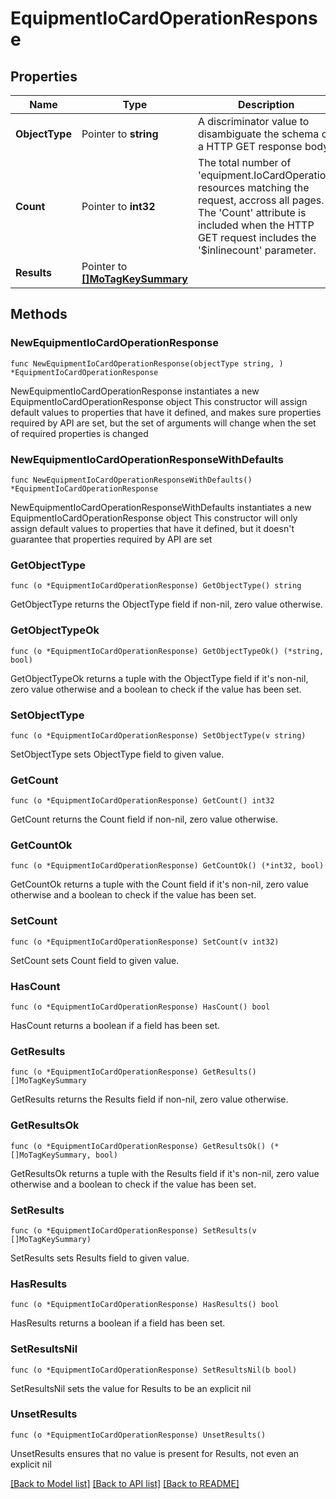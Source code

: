 # EquipmentIoCardOperationResponse

## Properties

Name | Type | Description | Notes
------------ | ------------- | ------------- | -------------
**ObjectType** | Pointer to **string** | A discriminator value to disambiguate the schema of a HTTP GET response body. | 
**Count** | Pointer to **int32** | The total number of &#39;equipment.IoCardOperation&#39; resources matching the request, accross all pages. The &#39;Count&#39; attribute is included when the HTTP GET request includes the &#39;$inlinecount&#39; parameter. | [optional] 
**Results** | Pointer to [**[]MoTagKeySummary**](mo.TagKeySummary.md) |  | [optional] 

## Methods

### NewEquipmentIoCardOperationResponse

`func NewEquipmentIoCardOperationResponse(objectType string, ) *EquipmentIoCardOperationResponse`

NewEquipmentIoCardOperationResponse instantiates a new EquipmentIoCardOperationResponse object
This constructor will assign default values to properties that have it defined,
and makes sure properties required by API are set, but the set of arguments
will change when the set of required properties is changed

### NewEquipmentIoCardOperationResponseWithDefaults

`func NewEquipmentIoCardOperationResponseWithDefaults() *EquipmentIoCardOperationResponse`

NewEquipmentIoCardOperationResponseWithDefaults instantiates a new EquipmentIoCardOperationResponse object
This constructor will only assign default values to properties that have it defined,
but it doesn't guarantee that properties required by API are set

### GetObjectType

`func (o *EquipmentIoCardOperationResponse) GetObjectType() string`

GetObjectType returns the ObjectType field if non-nil, zero value otherwise.

### GetObjectTypeOk

`func (o *EquipmentIoCardOperationResponse) GetObjectTypeOk() (*string, bool)`

GetObjectTypeOk returns a tuple with the ObjectType field if it's non-nil, zero value otherwise
and a boolean to check if the value has been set.

### SetObjectType

`func (o *EquipmentIoCardOperationResponse) SetObjectType(v string)`

SetObjectType sets ObjectType field to given value.


### GetCount

`func (o *EquipmentIoCardOperationResponse) GetCount() int32`

GetCount returns the Count field if non-nil, zero value otherwise.

### GetCountOk

`func (o *EquipmentIoCardOperationResponse) GetCountOk() (*int32, bool)`

GetCountOk returns a tuple with the Count field if it's non-nil, zero value otherwise
and a boolean to check if the value has been set.

### SetCount

`func (o *EquipmentIoCardOperationResponse) SetCount(v int32)`

SetCount sets Count field to given value.

### HasCount

`func (o *EquipmentIoCardOperationResponse) HasCount() bool`

HasCount returns a boolean if a field has been set.

### GetResults

`func (o *EquipmentIoCardOperationResponse) GetResults() []MoTagKeySummary`

GetResults returns the Results field if non-nil, zero value otherwise.

### GetResultsOk

`func (o *EquipmentIoCardOperationResponse) GetResultsOk() (*[]MoTagKeySummary, bool)`

GetResultsOk returns a tuple with the Results field if it's non-nil, zero value otherwise
and a boolean to check if the value has been set.

### SetResults

`func (o *EquipmentIoCardOperationResponse) SetResults(v []MoTagKeySummary)`

SetResults sets Results field to given value.

### HasResults

`func (o *EquipmentIoCardOperationResponse) HasResults() bool`

HasResults returns a boolean if a field has been set.

### SetResultsNil

`func (o *EquipmentIoCardOperationResponse) SetResultsNil(b bool)`

 SetResultsNil sets the value for Results to be an explicit nil

### UnsetResults
`func (o *EquipmentIoCardOperationResponse) UnsetResults()`

UnsetResults ensures that no value is present for Results, not even an explicit nil

[[Back to Model list]](../README.md#documentation-for-models) [[Back to API list]](../README.md#documentation-for-api-endpoints) [[Back to README]](../README.md)


